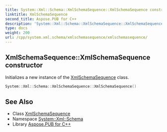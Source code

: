 ```yaml
---
title: System::Xml::Schema::XmlSchemaSequence::XmlSchemaSequence constructor
linktitle: XmlSchemaSequence
second_title: Aspose.PUB for C++
description: 'System::Xml::Schema::XmlSchemaSequence::XmlSchemaSequence constructor. Initializes a new instance of the XmlSchemaSequence class in C++.'
type: docs
weight: 200
url: /cpp/system.xml.schema/xmlschemasequence/xmlschemasequence/
---
```

## XmlSchemaSequence::XmlSchemaSequence constructor


Initializes a new instance of the [XmlSchemaSequence](../) class.

```cpp
System::Xml::Schema::XmlSchemaSequence::XmlSchemaSequence()
```

## See Also

* Class [XmlSchemaSequence](../)
* Namespace [System::Xml::Schema](../../)
* Library [Aspose.PUB for C++](../../../)
